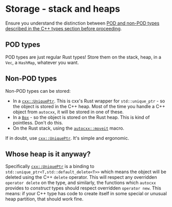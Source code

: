 # Storage - stack and heaps

Ensure you understand the distinction between [POD and non-POD types described in the C++ types section before proceeding](cpp_types.md).

## POD types

POD types are just regular Rust types! Store them on the stack, heap, in a `Vec`, a `HashMap`, whatever you want.

## Non-POD types

Non-POD types can be stored:

* In a [`cxx::UniquePtr`](https://docs.rs/cxx/latest/cxx/struct.UniquePtr.html). This is cxx's Rust wrapper for `std::unique_ptr` - so the object is stored in the C++ heap. Most of the time you handle a C++ object from `autocxx`, it will be stored in one of these.
* In a [`Box`](https://doc.rust-lang.org/std/boxed/struct.Box.html) - so the object is stored on the Rust heap. This is kind of pointless. Don't do this.
* On the Rust stack, using the [`autocxx::moveit`](https://docs.rs/moveit/latest/moveit/macro.moveit.html) macro.

If in doubt, use [`cxx::UniquePtr`](https://docs.rs/cxx/latest/cxx/struct.UniquePtr.html). It's simple and ergonomic.

## Whose heap is it anyway?

Specifically [`cxx::UniquePtr`](https://docs.rs/cxx/latest/cxx/struct.UniquePtr.html) is a binding to `std::unique_ptr<T,std::default_delete<T>>` which means the object will be deleted using the C++ `delete` operator. This will respect any overridden `operator delete` on the type, and similarly, the functions which `autocxx` provides to _construct_ types should respect overridden `operator new`. This means: if your C++ type has code to create itself in some special or unusual heap partition, that should work fine.


